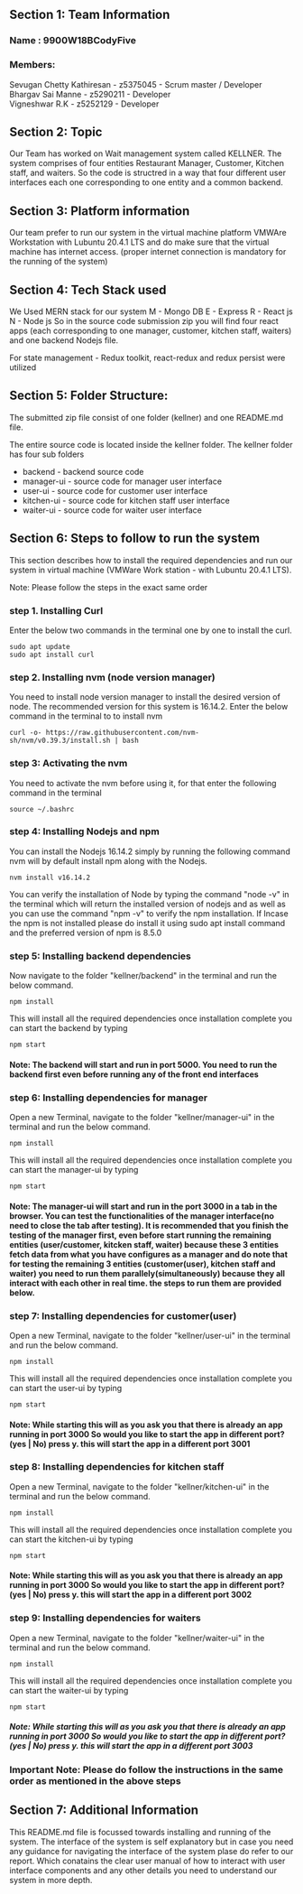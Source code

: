## Section 1: Team Information

### Name : 9900W18BCodyFive
### Members:
Sevugan Chetty Kathiresan - z5375045 - Scrum master / Developer  
Bhargav Sai Manne - z5290211 -  Developer  
Vigneshwar R.K - z5252129 - Developer

## Section 2: Topic
Our Team has worked on Wait management system called KELLNER. The system comprises of four entities Restaurant Manager, Customer, Kitchen staff, and waiters. So the code is structred in a way that four different user interfaces each one corresponding to one entity and a common backend.

## Section 3: Platform information
Our team prefer to run our system in the virtual machine platform VMWAre Workstation with Lubuntu 20.4.1 LTS and do make sure that the virtual machine has internet access. (proper internet connection is mandatory for the running of the system)

## Section 4: Tech Stack used
We Used MERN stack for our system
M - Mongo DB
E - Express
R - React js
N - Node js
So in the source code submission zip you will find four react apps (each corresponding to one manager, customer, kitchen staff, waiters) and one backend Nodejs file.

For state management - Redux toolkit, react-redux and redux persist were utilized


## Section 5: Folder Structure:
The submitted zip file consist of one folder (kellner) and one README.md file.

The entire source code is located inside the kellner folder.
The kellner folder has four sub folders
* backend - backend source code
* manager-ui - source code for manager user interface
* user-ui - source code for customer user interface
* kitchen-ui - source code for kitchen staff user interface
* waiter-ui - source code for waiter user interface


## Section 6: Steps to follow to run the system
This section describes how to install the required dependencies and run our system in virtual machine (VMWare Work station - with Lubuntu 20.4.1 LTS).

Note: Please follow the steps in the exact same order

### step 1. Installing Curl
Enter the below two commands in the terminal one by one to install the curl.  

`sudo apt update`  
`sudo apt install curl` 

### step 2. Installing nvm (node version manager)
You need to install node version manager to install the desired version of node. The recommended version for this system is 16.14.2. Enter the below command in the terminal to to install nvm

`curl -o- https://raw.githubusercontent.com/nvm-sh/nvm/v0.39.3/install.sh | bash`  

### step 3: Activating the nvm
You need to activate the nvm before using it, for that enter the following command in the terminal  

`source ~/.bashrc`

### step 4: Installing Nodejs and npm
You can install the Nodejs 16.14.2 simply by running the following command nvm will by default install npm along with the Nodejs.

`nvm install v16.14.2`  

You can verify the installation of Node by typing the command "node -v" in the terminal which will return the installed version of nodejs and as well as you can use the command "npm -v" to verify the npm installation. If Incase the npm is not installed please do install it using sudo apt install command and the preferred version of npm is 8.5.0

### step 5: Installing backend dependencies
Now navigate to the folder "kellner/backend" in the terminal and run the below command.

`npm install`  

This will install all the required dependencies once installation complete you can start the backend by typing  

`npm start`  

#### Note: The backend will start and run in port 5000. You need to run the backend first even before running any of the front end interfaces

### step 6: Installing dependencies for manager
Open a new Terminal, navigate to the folder "kellner/manager-ui" in the terminal and run the below command.

`npm install`  

This will install all the required dependencies once installation complete you can start the manager-ui by typing  

`npm start`  

#### Note: The manager-ui will start and run in the port 3000 in a tab in the browser. You can test the functionalities of the manager interface(no need to close the tab after testing). It is recommended that you finish the testing of the manager first, even before start running the remaining entities (user/customer, kitcken staff, waiter) because these 3 entities fetch data from what you have configures as a manager and do note that for testing the remaining 3 entities (customer(user), kitchen staff and waiter) you need to run them parallely(simultaneously) because they all interact with each other in real time. the steps to run them are provided below.

### step 7: Installing dependencies for customer(user)
Open a new Terminal, navigate to the folder "kellner/user-ui" in the terminal and run the below command.

`npm install`  

This will install all the required dependencies once installation complete you can start the user-ui by typing  

`npm start`  

#### Note: While starting this will as you ask you that there is already an app running in port 3000 So would you like to start the app in different port? (yes | No) press y. this will start the app in a different port 3001

### step 8: Installing dependencies for kitchen staff
Open a new Terminal, navigate to the folder "kellner/kitchen-ui" in the terminal and run the below command.

`npm install`  

This will install all the required dependencies once installation complete you can start the kitchen-ui by typing  

`npm start`  

#### Note: While starting this will as you ask you that there is already an app running in port 3000 So would you like to start the app in different port? (yes | No) press y. this will start the app in a different port 3002

### step 9: Installing dependencies for  waiters
Open a new Terminal, navigate to the folder "kellner/waiter-ui" in the terminal and run the below command.

`npm install`  

This will install all the required dependencies once installation complete you can start the waiter-ui by typing  

`npm start`  

##### Note: While starting this will as you ask you that there is already an app running in port 3000 So would you like to start the app in different port? (yes | No) press y. this will start the app in a different port 3003


### Important Note: Please do follow the instructions in the same order as mentioned in the above steps

## Section 7: Additional Information
This README.md file is focussed towards installing and running of the system. The interface of the system is self explanatory but in case you need any guidance for navigating the interface of the system plase do refer to our report. Which conatains the clear user manual of how to interact with user interface components and any other details you need to understand our system in more depth.













